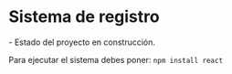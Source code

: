 <h1>Sistema de registro</h1>
- Estado del proyecto en construcción.


Para ejecutar el sistema debes poner:
``npm install react``

